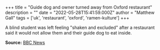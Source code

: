+++
title = "Guide dog and owner turned away from Oxford restaurant"
description = ""
date = "2022-05-28T15:41:59.000Z"
author = "Matthew Gall"
tags = ['uk', 'restaurant', 'oxford', 'ramen-kulture']
+++

A blind student was left feeling "shaken and excluded" after a restaurant said it would not allow them and their guide dog to eat inside.  

**Source:** [BBC News](https://www.bbc.co.uk/news/uk-england-oxfordshire-61618015)
